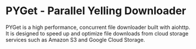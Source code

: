 # PYGet - Parallel Yelling Downloader 

PYGet is a high performance, concurrent file downloader built with aiohttp. It is designed to speed up and optimize file downloads from cloud storage services such as Amazon S3 and Google Cloud Storage.
